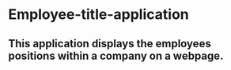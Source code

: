 # Employee-title-application
## This application displays the employees positions within a company on a webpage.